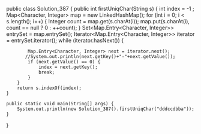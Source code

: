 public class Solution_387 {
    public int firstUniqChar(String s) {
        int index = -1 ;
        Map<Character, Integer> map = new LinkedHashMap();
        for (int i = 0; i < s.length(); i++) {
            Integer count = map.get(s.charAt(i));
            map.put(s.charAt(i), count == null ? 0 : ++count);
        }
        Set<Map.Entry<Character, Integer>> entrySet = map.entrySet();
        Iterator<Map.Entry<Character, Integer>> iterator = entrySet.iterator();
        while (iterator.hasNext()) {

            Map.Entry<Character, Integer> next = iterator.next();
           //System.out.println(next.getKey()+"-"+next.getValue());
            if (next.getValue() == 0) {
                index = next.getKey();
                break;
            }
        }
        return s.indexOf(index);
    }

    public static void main(String[] args) {
        System.out.println(new Solution_387().firstUniqChar("dddccdbba"));
    }
}
